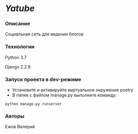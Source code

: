 # *Yatube*
### Описание
Социальная сеть для ведения блогов
### Технологии
Python 3.7

Django 2.2.6
### Запуск проекта в dev-режиме
- Установите и активируйте виртуальное окружение poetry
- В папке с файлом manage.py выполните команду:
```
python manage.py runserver
```
### Авторы
Ежов Валерий
